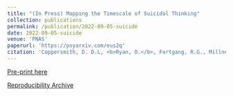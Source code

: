 ```yaml
---
title: "(In Press) Mapping the Timescale of Suicidal Thinking"
collection: publications
permalink: /publication/2022-09-05-suicide
date: 2022-09-05-suicide
venue: 'PNAS'
paperurl: 'https://psyarxiv.com/eus2q'
citation: 'Coppersmith, D. D.L, <b>Ryan, O.</b>, Fortgang, R.G., Millner, A.J, Kleiman, E.M, & Nock, M.K (in press) Mapping the Timescale of Suicidal Thinking. Proceedings of the National Academy of Sciences (PNAS).'
---
```



[Pre-print here](https://psyarxiv.com/eus2q)

[Reproducibility Archive](https://github.com/ryanoisin/TimescaleSuicidalThinking)
